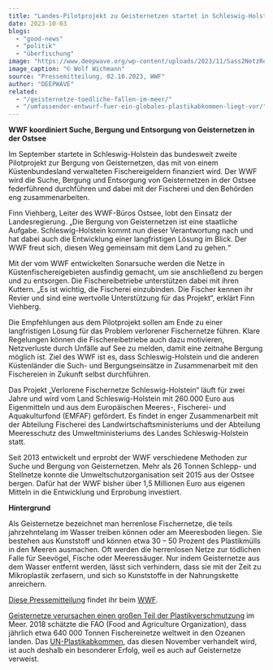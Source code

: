 ```yaml
---
title: "Landes-Pilotprojekt zu Geisternetzen startet in Schleswig-Holstein"
date: 2023-10-03
blogs: 
  - "good-news"
  - "politik"
  - "überfischung"
image: "https://www.deepwave.org/wp-content/uploads/2023/11/Sass2NetzRestDiv_030.jpg"
image_caption: "© Wolf Wichmann"
source: "Pressemitteilung, 02.10.2023, WWF"
author: "DEEPWAVE"
related: 
  - "/geisternetze-toedliche-fallen-im-meer/"
  - "/umfassender-entwurf-fuer-ein-globales-plastikabkommen-liegt-vor/"
---
```


**WWF koordiniert Suche, Bergung und Entsorgung von Geisternetzen in der Ostsee**

Im September startete in Schleswig-Holstein das bundesweit zweite Pilotprojekt zur Bergung von Geisternetzen, das mit von einem Küstenbundesland verwalteten Fischereigeldern finanziert wird. Der WWF wird die Suche, Bergung und Entsorgung von Geisternetzen in der Ostsee federführend durchführen und dabei mit der Fischerei und den Behörden eng zusammenarbeiten.

Finn Viehberg, Leiter des WWF-Büros Ostsee, lobt den Einsatz der Landesregierung. „Die Bergung von Geisternetzen ist eine staatliche Aufgabe. Schleswig-Holstein kommt nun dieser Verantwortung nach und hat dabei auch die Entwicklung einer langfristigen Lösung im Blick. Der WWF freut sich, diesen Weg gemeinsam mit dem Land zu gehen.“

Mit der vom WWF entwickelten Sonarsuche werden die Netze in Küstenfischereigebieten ausfindig gemacht, um sie anschließend zu bergen und zu entsorgen. Die Fischereibetriebe unterstützen dabei mit ihren Kuttern. „Es ist wichtig, die Fischerei einzubinden. Die Fischer kennen ihr Revier und sind eine wertvolle Unterstützung für das Projekt“, erklärt Finn Viehberg.

Die Empfehlungen aus dem Pilotprojekt sollen am Ende zu einer langfristigen Lösung für das Problem verlorener Fischernetze führen. Klare Regelungen können die Fischereibetriebe auch dazu motivieren, Netzverluste durch Unfälle auf See zu melden, damit eine zeitnahe Bergung möglich ist. Ziel des WWF ist es, dass Schleswig-Holstein und die anderen Küstenländer die Such- und Bergungseinsätze in Zusammenarbeit mit den Fischereien in Zukunft selbst durchführen.

Das Projekt „Verlorene Fischernetze Schleswig-Holstein“ läuft für zwei Jahre und wird vom Land Schleswig-Holstein mit 260.000 Euro aus Eigenmitteln und aus dem Europäischen Meeres-, Fischerei- und Aquakulturfond (EMFAF) gefördert. Es findet in enger Zusammenarbeit mit der Abteilung Fischerei des Landwirtschaftsministeriums und der Abteilung Meeresschutz des Umweltministeriums des Landes Schleswig-Holstein statt.

Seit 2013 entwickelt und erprobt der WWF verschiedene Methoden zur Suche und Bergung von Geisternetzen. Mehr als 26 Tonnen Schlepp- und Stellnetze konnte die Umweltschutzorganisation seit 2015 aus der Ostsee bergen. Dafür hat der WWF bisher über 1,5 Millionen Euro aus eigenen Mitteln in die Entwicklung und Erprobung investiert.

**Hintergrund**

Als Geisternetze bezeichnet man herrenlose Fischernetze, die teils jahrzehntelang im Wasser treiben können oder am Meeresboden liegen. Sie bestehen aus Kunststoff und können etwa 30 – 50 Prozent des Plastikmülls in den Meeren ausmachen. Oft werden die herrenlosen Netze zur tödlichen Falle für Seevögel, Fische oder Meeressäuger. Nur indem Geisternetze aus dem Wasser entfernt werden, lässt sich verhindern, dass sie mit der Zeit zu Mikroplastik zerfasern, und sich so Kunststoffe in der Nahrungskette anreichern.

[Diese Pressemitteilung](https://www.wwf.de/2023/september/landes-pilotprojekt-zu-geisternetzen-startet-in-schleswig-holstein) findet ihr beim [WWF](https://www.wwf.de/).

[Geisternetze verursachen einen großen Teil der Plastikverschmutzung](https://www.deepwave.org/geisternetze-toedliche-fallen-im-meer/) im Meer. 2018 schätzte die FAO (Food and Agriculture Organization), dass jährlich etwa 640 000 Tonnen Fischereinetze weltweit in den Ozeanen landen. Das [UN-Plastikabkommen](https://www.deepwave.org/umfassender-entwurf-fuer-ein-globales-plastikabkommen-liegt-vor/), das diesen November verhandelt wird, ist auch deshalb ein besonderer Erfolg, weil es auch auf Geisternetze verweist.
